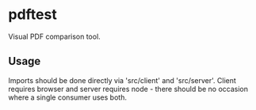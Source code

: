 # pdftest

Visual PDF comparison tool.

## Usage

Imports should be done directly via 'src/client' and 'src/server'. Client requires browser and server requires node - there should be no occasion where a single consumer uses both.
